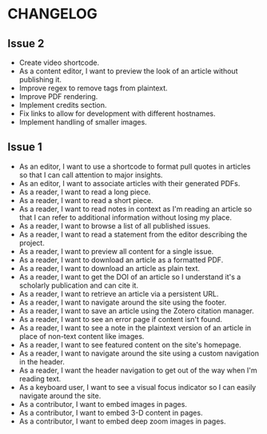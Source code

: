 # CHANGELOG

## Issue 2
- Create video shortcode.
- As a content editor, I want to preview the look of an article without publishing it.
- Improve regex to remove tags from plaintext.
- Improve PDF rendering.
- Implement credits section.
- Fix links to allow for development with different hostnames.
- Implement handling of smaller images.


## Issue 1
- As an editor, I want to use a shortcode to format pull quotes in articles so that I can call attention to major insights.
- As an editor, I want to associate articles with their generated PDFs.
- As a reader, I want to read a long piece.
- As a reader, I want to read a short piece.
- As a reader, I want to read notes in context as I'm reading an article so that I can refer to additional information without losing my place.
- As a reader, I want to browse a list of all published issues.
- As a reader, I want to read a statement from the editor describing the project.
- As a reader, I want to preview all content for a single issue.
- As a reader, I want to download an article as a formatted PDF.
- As a reader, I want to download an article as plain text.
- As a reader, I want to get the DOI of an article so I understand it's a scholarly publication and can cite it.
- As a reader, I want to retrieve an article via a persistent URL.
- As a reader, I want to navigate around the site using the footer.
- As a reader, I want to save an article using the Zotero citation manager.
- As a reader, I want to see an error page if content isn't found.
- As a reader, I want to see a note in the plaintext version of an article in place of non-text content like images. 
- As a reader, I want to see featured content on the site's homepage.
- As a reader, I want to navigate around the site using a custom navigation in the header.
- As a reader, I want the header navigation to get out of the way when I'm reading text.
- As a keyboard user, I want to see a visual focus indicator so I can easily navigate around the site.
- As a contributor, I want to embed images in pages.
- As a contributor, I want to embed 3-D content in pages.
- As a contributor, I want to embed deep zoom images in pages.